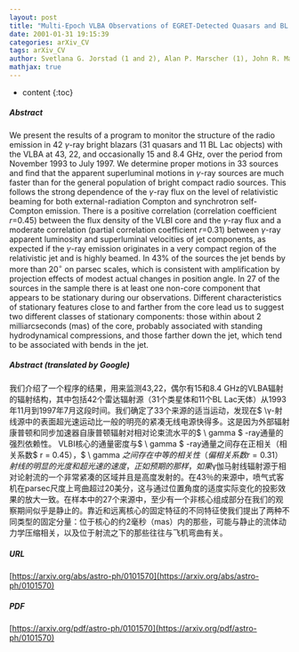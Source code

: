 ```yaml
---
layout: post
title: "Multi-Epoch VLBA Observations of EGRET-Detected Quasars and BL Lac Objects: Superluminal Motion of Gamma-Ray Bright Blazars"
date: 2001-01-31 19:15:39
categories: arXiv_CV
tags: arXiv_CV
author: Svetlana G. Jorstad (1 and 2), Alan P. Marscher (1), John R. Mattox (1 and 3), Ann E. Wehrle (4), Steven D. Bloom (5), Alexei V. Yurchenko (2) ((1) Institute for Astrophysical Research, Boston University, (2) Astronomical Institute, St. Petersburg State University, (3) Department of Chemistry, Physics and Astronomy, Francis Marion University, (4) Jet Propulsion Laboratory, Pasadena, (5) Hampden-Sydney College, Hampden-Sydney)
mathjax: true
---
```


* content
{:toc}

##### Abstract
We present the results of a program to monitor the structure of the radio emission in 42 $\gamma$-ray bright blazars (31 quasars and 11 BL Lac objects) with the VLBA at 43, 22, and occasionally 15 and 8.4 GHz, over the period from November 1993 to July 1997. We determine proper motions in 33 sources and find that the apparent superluminal motions in $\gamma$-ray sources are much faster than for the general population of bright compact radio sources. This follows the strong dependence of the $\gamma$-ray flux on the level of relativistic beaming for both external-radiation Compton and synchrotron self-Compton emission. There is a positive correlation (correlation coefficient $r$=0.45) between the flux density of the VLBI core and the $\gamma$-ray flux and a moderate correlation (partial correlation coefficient $r$=0.31) between $\gamma$-ray apparent luminosity and superluminal velocities of jet components, as expected if the $\gamma$-ray emission originates in a very compact region of the relativistic jet and is highly beamed. In 43% of the sources the jet bends by more than 20$^\circ$ on parsec scales, which is consistent with amplification by projection effects of modest actual changes in position angle. In 27 of the sources in the sample there is at least one non-core component that appears to be stationary during our observations. Different characteristics of stationary features close to and farther from the core lead us to suggest two different classes of stationary components: those within about 2 milliarcseconds (mas) of the core, probably associated with standing hydrodynamical compressions, and those farther down the jet, which tend to be associated with bends in the jet.

##### Abstract (translated by Google)
我们介绍了一个程序的结果，用来监测43,22，偶尔有15和8.4 GHz的VLBA辐射的辐射结构，其中包括42个雷达辐射源（31个类星体和11个BL Lac天体）从1993年11月到1997年7月这段时间。我们确定了33个来源的适当运动，发现在$ \γ-射线源中的表面超光速运动比一般的明亮的紧凑无线电源快得多。这是因为外部辐射康普顿和同步加速器自康普顿辐射对相对论束流水平的$ \ gamma $ -ray通量的强烈依赖性。 VLBI核心的通量密度与$ \ gamma $ -ray通量之间存在正相关（相关系数$ r = 0.45），$ \ gamma $之间存在中等的相关性（偏相关系数r = 0.31）射线的明显的光度和超光速的速度，正如预期的那样，如果$γ伽马射线辐射源于相对论射流的一个非常紧凑的区域并且是高度发射的。在43％的来源中，喷气式客机在parsec尺度上弯曲超过20美分，这与通过位置角度的适度实际变化的投影效果的放大一致。在样本中的27个来源中，至少有一个非核心组成部分在我们的观察期间似乎是静止的。靠近和远离核心的固定特征的不同特征使我们提出了两种不同类型的固定分量：位于核心的约2毫秒（mas）内的那些，可能与静止的流体动力学压缩相关，以及位于射流之下的那些往往与飞机弯曲有关。

##### URL
[https://arxiv.org/abs/astro-ph/0101570](https://arxiv.org/abs/astro-ph/0101570)

##### PDF
[https://arxiv.org/pdf/astro-ph/0101570](https://arxiv.org/pdf/astro-ph/0101570)

